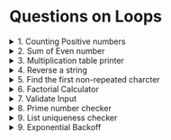 # Questions on Loops

<details>
<summary>1. Counting Positive numbers </summary>
given a list of numbers, count how many are positive
</details>

<details>
<summary>2. Sum of Even number</summary>
Calculate the sum of even numbers up to a given number n.
</details>

<details>
<summary>3. Multiplication table printer</summary>
Print the multiplication table for a given up to 10, but skip the fifth iteration
</details>

<details>
<summary>4. Reverse a string</summary>
Reverse a string using a loop
</details>

<details>
<summary>5. Find the first non-repeated charcter</summary>
Given a string, find a first non-repeated character.
</details>

<details>
<summary>6. Factorial Calculator</summary>
Compute the factorial of a number using a while loop
</details>

<details>
<summary>7. Validate Input</summary>
Keep asking the user for input until they enter a number betwee 1 and 10.
</details>

<details>
<summary>8. Prime number checker</summary>
check if a number is prime
</details>

<details>
<summary>9. List uniqueness checker</summary>
check if all elemts in alist are unique. if a duplicate is found, exit the loop and print the duplicate.
</details>

<details>
<summary>9. Exponential Backoff</summary>
Implement an exponential backoff strategy that doubles the wait time between retries, starting from 1 second, but stops after 5 retries
</details>

